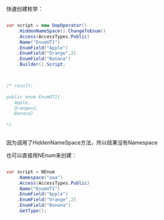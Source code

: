 快速创建枚举：  

```C#

var script = new OopOperator()
    .HiddenNameSpace().ChangeToEnum()
    .Access(AccessTypes.Public)
    .Name("EnumUT1")
    .EnumField("Apple")
    .EnumField("Orange",2)
    .EnumField("Banana")
    .Builder().Script;



/* result: 
 
public enum EnumUT1{
   Apple,
   Orange=2,
   Banana}
   
*/
   
```  
因为调用了HiddenNameSpace方法，所以结果没有Namespace


也可以直接用NEnum来创建：

```C#

var script = NEnum
    .Namespace("aaa")
    .Access(AccessTypes.Public)
    .Name("EnumUT1")
    .EnumField("Apple")
    .EnumField("Orange",2)
    .EnumField("Banana")
    .GetType();

```

